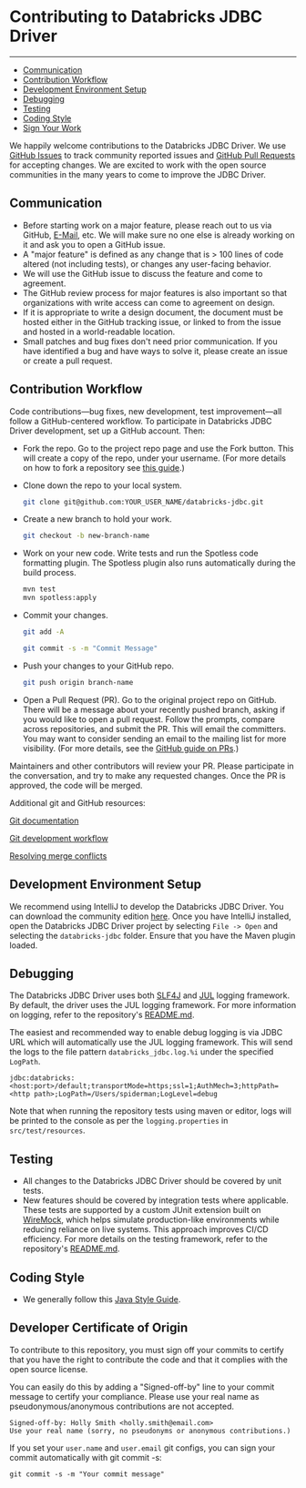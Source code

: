 # Contributing to Databricks JDBC Driver

---

- [Communication](#communication)
- [Contribution Workflow](#contribution-workflow)
- [Development Environment Setup](#development-environment-setup)
- [Debugging](#debugging)
- [Testing](#testing)
- [Coding Style](#coding-style)
- [Sign Your Work](#sign-your-work)

We happily welcome contributions to the Databricks JDBC Driver. We use [GitHub Issues](https://github.com/databricks/databricks-jdbc/issues)
to track community reported issues and [GitHub Pull Requests](https://github.com/databricks/databricks-jdbc/pulls) for
accepting changes. We are excited to work with the open source communities in the many years to come to improve the JDBC Driver.

## Communication

- Before starting work on a major feature, please reach out to us via GitHub, [E-Mail](mailto:eng-oss-sql-driver@databricks.com), etc.
  We will make sure no one else is already working on it and ask you to open a GitHub issue.
- A "major feature" is defined as any change that is > 100 lines of code altered (not including tests), or changes any
  user-facing behavior.
- We will use the GitHub issue to discuss the feature and come to agreement.
- The GitHub review process for major features is also important so that organizations with write access can come to
  agreement on design.
- If it is appropriate to write a design document, the document must be hosted either in the GitHub tracking issue, or
  linked to from the issue and hosted in a world-readable location.
- Small patches and bug fixes don't need prior communication. If you have identified a bug and have ways to solve it,
  please create an issue or create a pull request.

## Contribution Workflow

Code contributions—bug fixes, new development, test improvement—all follow a GitHub-centered workflow. To participate in
Databricks JDBC Driver development, set up a GitHub account. Then:

- Fork the repo. Go to the project repo page and use the Fork button. This will create a copy of the repo, under your
  username. (For more details on how to fork a repository see [this guide](https://docs.github.com/en/pull-requests/collaborating-with-pull-requests/working-with-forks/fork-a-repo).)

- Clone down the repo to your local system.

  ```bash
  git clone git@github.com:YOUR_USER_NAME/databricks-jdbc.git
  ```

- Create a new branch to hold your work.

  ```bash
  git checkout -b new-branch-name
  ```

- Work on your new code. Write tests and run the Spotless code formatting plugin. The Spotless plugin also runs
  automatically during the build process.

  ```bash
  mvn test
  mvn spotless:apply
  ```

- Commit your changes.

  ```bash
  git add -A

  git commit -s -m "Commit Message"
  ```

- Push your changes to your GitHub repo.

  ```bash
  git push origin branch-name
  ```

- Open a Pull Request (PR). Go to the original project repo on GitHub. There will be a message about your recently
  pushed branch, asking if you would like to open a pull request. Follow the prompts, compare across repositories, and
  submit the PR. This will email the committers. You may want to consider sending an email to the mailing list for more
  visibility. (For more details, see the [GitHub guide on PRs](https://help.github.com/articles/creating-a-pull-request-from-a-fork).)

Maintainers and other contributors will review your PR. Please participate in the conversation, and try to make any
requested changes. Once the PR is approved, the code will be merged.

Additional git and GitHub resources:

[Git documentation](https://git-scm.com/documentation)

[Git development workflow](https://docs.scipy.org/doc/numpy/dev/development_workflow.html)

[Resolving merge conflicts](https://help.github.com/articles/resolving-a-merge-conflict-using-the-command-line/)

## Development Environment Setup

We recommend using IntelliJ to develop the Databricks JDBC Driver. You can download the community edition [here](https://www.jetbrains.com/idea/download/).
Once you have IntelliJ installed, open the Databricks JDBC Driver project by selecting `File -> Open` and selecting the
`databricks-jdbc` folder. Ensure that you have the Maven plugin loaded.

## Debugging

The Databricks JDBC Driver uses both [SLF4J](https://www.slf4j.org/) and [JUL](https://docs.oracle.com/javase/8/docs/api/java/util/logging/package-summary.html)
logging framework. By default, the driver uses the JUL logging framework. For more information on logging, refer to the
repository's [README.md](https://github.com/databricks/databricks-jdbc/blob/main/README.md).

The easiest and recommended way to enable debug logging is via JDBC URL which will automatically use the JUL logging
framework. This will send the logs to the file pattern `databricks_jdbc.log.%i` under the specified `LogPath`.

```
jdbc:databricks:<host:port>/default;transportMode=https;ssl=1;AuthMech=3;httpPath=<http path>;LogPath=/Users/spiderman;LogLevel=debug
```

Note that when running the repository tests using maven or editor, logs will be printed to the console as per the
`logging.properties` in `src/test/resources`.

## Testing

- All changes to the Databricks JDBC Driver should be covered by unit tests.
- New features should be covered by integration tests where applicable. These tests are supported by a custom JUnit
  extension built on [WireMock](https://wiremock.org/), which helps simulate production-like environments while reducing
  reliance on live systems. This approach improves CI/CD efficiency. For more details on the testing framework, refer to
  the repository's [README.md](https://github.com/databricks/databricks-jdbc/blob/main/README.md).

## Coding Style

- We generally follow this [Java Style Guide](https://google.github.io/styleguide/javaguide.html).

## Developer Certificate of Origin

To contribute to this repository, you must sign off your commits to certify that you have the right to contribute the
code and that it complies with the open source license.

You can easily do this by adding a "Signed-off-by" line to your commit message to certify your compliance. Please use
your real name as pseudonymous/anonymous contributions are not accepted.

```
Signed-off-by: Holly Smith <holly.smith@email.com>
Use your real name (sorry, no pseudonyms or anonymous contributions.)
```

If you set your `user.name` and `user.email` git configs, you can sign your commit automatically with git commit -s:

```
git commit -s -m "Your commit message"
```
